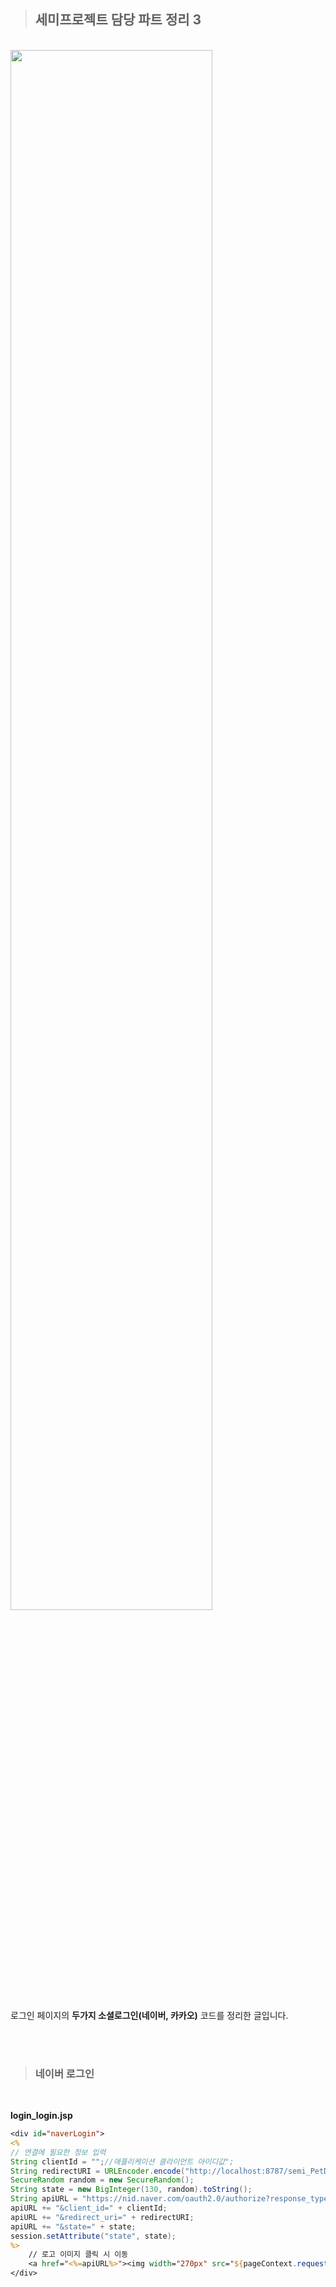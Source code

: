 > ## 세미프로젝트 담당 파트 정리 3

<br/>

<img width="80%" src="https://user-images.githubusercontent.com/75427390/147251039-f090b358-062d-4864-bcf0-224875e7eda1.png">

<br/>

로그인 페이지의 **두가지 소셜로그인(네이버, 카카오)** 코드를 정리한 글입니다.

<br/>
<br/>

>### 네이버 로그인

<br/>

**login_login.jsp**
```jsp
<div id="naverLogin">
<%
// 연결에 필요한 정보 입력
String clientId = "";//애플리케이션 클라이언트 아이디값";
String redirectURI = URLEncoder.encode("http://localhost:8787/semi_PetDiary/login.do?command=naver_login", "UTF-8");
SecureRandom random = new SecureRandom();
String state = new BigInteger(130, random).toString();
String apiURL = "https://nid.naver.com/oauth2.0/authorize?response_type=code";
apiURL += "&client_id=" + clientId;
apiURL += "&redirect_uri=" + redirectURI;
apiURL += "&state=" + state;
session.setAttribute("state", state);
%>
    // 로고 이미지 클릭 시 이동
    <a href="<%=apiURL%>"><img width="270px" src="${pageContext.request.contextPath}/resources/image/naverlogo.png"/></a>			
</div>
```
